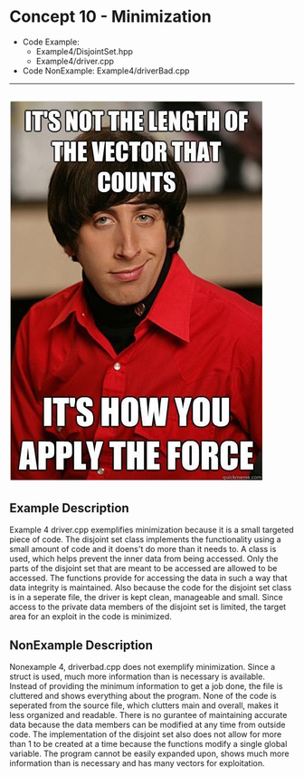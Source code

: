 # Concept 10 - Minimization
* Code Example: 
  * Example4/DisjointSet.hpp
  * Example4/driver.cpp
* Code NonExample: Example4/driverBad.cpp

----
![minimization](/Concept10-Minimization/minimization.jpg)
----

## Example Description
Example 4 driver.cpp exemplifies minimization because it is a small targeted piece of code. The disjoint set class implements the functionality using a small amount of code and it doens't do more than it needs to. A class is used, which helps prevent the inner data from being accessed. Only the parts of the disjoint set that are meant to be accessed are allowed to be accessed. The functions provide for accessing the data in such a way that data integrity is maintained. Also because the code for the disjoint set class is in a seperate file, the driver is kept clean, manageable and small. Since access to the private data members of the disjoint set is limited, the target area for an exploit in the code is minimized.

## NonExample Description
Nonexample 4, driverbad.cpp does not exemplify minimization. Since a struct is used, much more information than is necessary is available. Instead of providing the minimum information to get a job done, the file is cluttered and shows everything about the program. None of the code is seperated from the source file, which clutters main and overall, makes it less organized and readable. There is no gurantee of maintaining accurate data because the data members can be modified at any time from outside code. The implementation of the disjoint set also does not allow for more than 1 to be created at a time because the functions modify a single global variable. The program cannot be easily expanded upon, shows much more information than is necessary and has many vectors for exploitation. 
